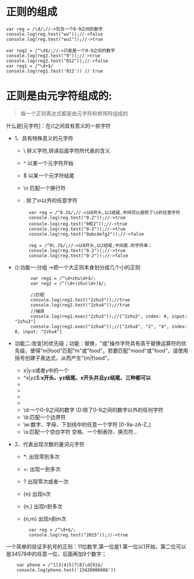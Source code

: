 # 正则的组成

	var reg = /\d/;//->包含一个0-9之间的数字
	console.log(reg.test("wu"));//->false
	console.log(reg.test("wu1"));//->true
	
	var reg2 = /^\d$/;//->只能是一个0-9之间的数字
	console.log(reg2.test("9"));//->true
	console.log(reg2.test("012"));//->false
	var reg1 = /^\d+$/
	console.log(reg1.test('012')) // true
	
# 正则是由元字符组成的:

> 每一个正则表达式都是由元字符和修饰符组成的

什么是[元字符]：在//之间具有意义的一些字符

- 1、具有特殊意义的元字符

	- \ 转义字符,转译后面字符所代表的含义
	- ^ 以某一个元字符开始
	- $ 以某一个元字符结尾
	- \n 匹配一个换行符
	- . 除了\n以外的任意字符
	
			var reg = /^0.2$/;//->以0开头,以2结尾,中间可以是除了\n的任意字符
			console.log(reg.test("0.2"));//->true
			console.log(reg.test("0和2"));//->true
			console.log(reg.test("0-2"));//->true
			console.log(reg.test("0abcdefg2"));//->false
			
			reg = /^0\.2$/;//->以0开头,以2结尾,中间是.的字符串；
			console.log(reg.test("0.2"));//->true
			console.log(reg.test("0-2"));//->false
			
- ():功能一:分组 ->把一个大正则本身划分成几个小的正则

			var reg1 = /^\d+zhu\d+$/;
			var reg2 = /^(\d+)zhu(\d+)$/;
			
			//匹配
			console.log(reg1.test("2zhu3"));//true
			console.log(reg2.test("2zhu4"));//true
			//捕获
			console.log(reg1.exec("2zhu3"));//["2zhu3", index: 0, input: "2zhu3"]
			console.log(reg2.exec("2zhu4"));//["2zhu4", "2", "4", index: 0, input: "2zhu4"]
			
- 功能二:改变|的优先级；功能：替换，"或"操作字符具有高于替换运算符的优先级，使得"m|food"匹配"m"或"food"。若要匹配"mood"或"food"，请使用括号创建子表达式，从而产生"(m|f)ood"。
	
	- x|y:x或者y中的一个
	- ^x|yz$:**x开头、yz结尾、x开头并且yz结尾、三种都可以**
	- [xyz]:x或者y或者z中的一个
	- [^xyz]:除了三个以外的任何一个字符
	- [a-z]:a-z之间的任何一个字符
	- [^a-z]:除了a-z之间的任何一个字符
	- \d:一个0-9之间的数字   \D:除了0-9之间的数字以外的任何字符
	- \b:匹配一个边界符
	- \w:数字、字母、下划线中的任意一个字符  [0-9a-zA-Z_]
	- \s:匹配一个空白字符 空格、一个制表符、换页符...
	
- 2、代表出现次数的量词元字符

	- *: 出现零到多次
	- +: 出现一到多次
	- ? 出现零次或者一次
	- {n} 出现n次
	- {n,} 出现n到多次
	- {n,m} 出现n到m次

			var reg = /^\d+$/;
			console.log(reg.test("2015"));//->true
			
一个简单的验证手机号的正则：11位数字,第一位是1
第一位以1开始，第二位可以是34578中的任意一位，后面再加9个数字；

		var phone = /^1[3|4|5|7|8]\d{9}$/
		console.log(phone.test('13420006666'))